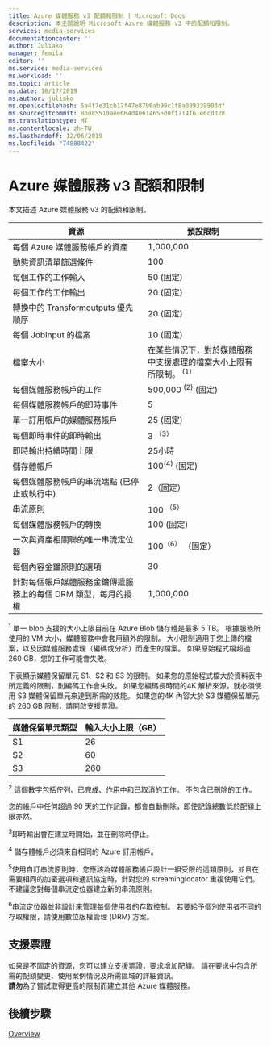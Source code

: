 ```yaml
---
title: Azure 媒體服務 v3 配額和限制 | Microsoft Docs
description: 本主題說明 Microsoft Azure 媒體服務 v3 中的配額和限制。
services: media-services
documentationcenter: ''
author: Juliako
manager: femila
editor: ''
ms.service: media-services
ms.workload: ''
ms.topic: article
ms.date: 10/17/2019
ms.author: juliako
ms.openlocfilehash: 5a4f7e31cb17f47e8796ab99c1f8a089339903df
ms.sourcegitcommit: 8bd85510aee664d40614655d0ff714f61e6cd328
ms.translationtype: MT
ms.contentlocale: zh-TW
ms.lasthandoff: 12/06/2019
ms.locfileid: "74888422"
---
```

# <a name="quotas-and-limitations-in-azure-media-services-v3"></a>Azure 媒體服務 v3 配額和限制

本文描述 Azure 媒體服務 v3 的配額和限制。

| 資源 | 預設限制 | 
| --- | --- | 
| 每個 Azure 媒體服務帳戶的資產 | 1,000,000|
| 動態資訊清單篩選條件|100|
| 每個工作的工作輸入 | 50 (固定)|
| 每個工作的工作輸出 | 20 (固定) |
| 轉換中的 Transformoutputs 優先順序 | 20 (固定) |
| 每個 JobInput 的檔案|10 (固定)|
| 檔案大小| 在某些情況下，對於媒體服務中支援處理的檔案大小上限有所限制。 <sup>(1)</sup> |
| 每個媒體服務帳戶的工作 | 500,000 <sup>(2)</sup> (固定)|
| 每個媒體服務帳戶的即時事件 |5|
| 單一訂用帳戶的媒體服務帳戶 | 25 (固定) |
| 每個即時事件的即時輸出 |3 <sup>（3）</sup> |
| 即時輸出持續時間上限 | 25小時 |
| 儲存體帳戶 | 100<sup>(4)</sup> (固定) |
| 每個媒體服務帳戶的串流端點 (已停止或執行中)|2（固定）|
| 串流原則 | 100 <sup>（5）</sup> |
| 每個媒體服務帳戶的轉換 | 100 (固定)|
| 一次與資產相關聯的唯一串流定位器 | 100<sup>（6）</sup> （固定） |
| 每個內容金鑰原則的選項 |30 | 
| 針對每個帳戶媒體服務金鑰傳遞服務上的每個 DRM 類型，每月的授權|1,000,000|

<sup>1</sup> 單一 blob 支援的大小上限目前在 Azure Blob 儲存體是最多 5 TB。 根據服務所使用的 VM 大小，媒體服務中會套用額外的限制。 大小限制適用于您上傳的檔案，以及因媒體服務處理（編碼或分析）而產生的檔案。 如果原始程式檔超過 260 GB，您的工作可能會失敗。 

下表顯示媒體保留單元 S1、S2 和 S3 的限制。 如果您的原始程式檔大於資料表中所定義的限制，則編碼工作會失敗。 如果您編碼長時間的4K 解析來源，就必須使用 S3 媒體保留單元來達到所需的效能。 如果您的4K 內容大於 S3 媒體保留單元的 260 GB 限制，請開啟支援票證。

|媒體保留單元類型   |輸入大小上限（GB）|
|---|---|
|S1 |   26|
|S2 | 60|
|S3 |260|

<sup>2</sup> 這個數字包括佇列、已完成、作用中和已取消的工作。 不包含已刪除的工作。 

您的帳戶中任何超過 90 天的工作記錄，都會自動刪除，即使記錄總數低於配額上限亦然。 

<sup>3</sup>即時輸出會在建立時開始，並在刪除時停止。

<sup>4</sup> 儲存體帳戶必須來自相同的 Azure 訂用帳戶。

<sup>5</sup>使用自訂[串流原則](https://docs.microsoft.com/rest/api/media/streamingpolicies)時，您應該為媒體服務帳戶設計一組受限的這類原則，並且在需要相同的加密選項和通訊協定時，針對您的 streaminglocator 重複使用它們。 不建議您對每個串流定位器建立新的串流原則。

<sup>6</sup>串流定位器並非設計來管理每個使用者的存取控制。 若要給予個別使用者不同的存取權限，請使用數位版權管理 (DRM) 方案。

## <a name="support-ticket"></a>支援票證

如果是不固定的資源，您可以建立[支援票證](https://portal.azure.com/#blade/Microsoft_Azure_Support/HelpAndSupportBlade/newsupportrequest)，要求增加配額。 請在要求中包含所需的配額變更、使用案例情況及所需區域的詳細資訊。 <br/>**請勿**為了嘗試取得更高的限制而建立其他 Azure 媒體服務。

## <a name="next-steps"></a>後續步驟

[Overview](media-services-overview.md)

